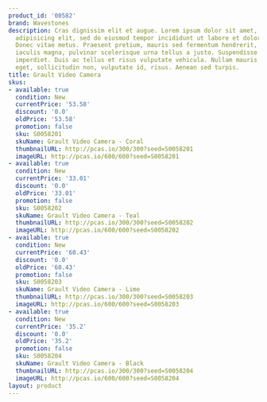 ```yaml
---
product_id: '00582'
brand: Wavestones
description: Cras dignissim elit et augue. Lorem ipsum dolor sit amet, consectetur
  adipisicing elit, sed do eiusmod tempor incididunt ut labore et dolore magna aliqua.
  Donec vitae metus. Praesent pretium, mauris sed fermentum hendrerit, nulla lorem
  iaculis magna, pulvinar scelerisque urna tellus a justo. Suspendisse nunc. Nullam
  imperdiet. Duis ac tellus et risus vulputate vehicula. Nullam mauris orci, porttitor
  eget, sollicitudin non, vulputate id, risus. Aenean sed turpis.
title: Grault Video Camera
skus:
- available: true
  condition: New
  currentPrice: '53.58'
  discount: '0.0'
  oldPrice: '53.58'
  promotion: false
  sku: S0058201
  skuName: Grault Video Camera - Coral
  thumbnailURL: http://pcas.io/300/300?seed=S0058201
  imageURL: http://pcas.io/600/600?seed=S0058201
- available: true
  condition: New
  currentPrice: '33.01'
  discount: '0.0'
  oldPrice: '33.01'
  promotion: false
  sku: S0058202
  skuName: Grault Video Camera - Teal
  thumbnailURL: http://pcas.io/300/300?seed=S0058202
  imageURL: http://pcas.io/600/600?seed=S0058202
- available: true
  condition: New
  currentPrice: '60.43'
  discount: '0.0'
  oldPrice: '60.43'
  promotion: false
  sku: S0058203
  skuName: Grault Video Camera - Lime
  thumbnailURL: http://pcas.io/300/300?seed=S0058203
  imageURL: http://pcas.io/600/600?seed=S0058203
- available: true
  condition: New
  currentPrice: '35.2'
  discount: '0.0'
  oldPrice: '35.2'
  promotion: false
  sku: S0058204
  skuName: Grault Video Camera - Black
  thumbnailURL: http://pcas.io/300/300?seed=S0058204
  imageURL: http://pcas.io/600/600?seed=S0058204
layout: product
---
```

